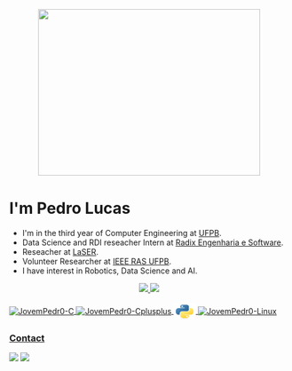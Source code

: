 <div align="center">
    <img height="300" width="400" src="https://cdn.dribbble.com/users/975894/screenshots/4958551/hello_lettered3.gif" >
</div>

# I'm Pedro Lucas
   - I'm in the third year of Computer Engineering at [UFPB](http://ci.ufpb.br/).
   - Data Science and RDI reseacher Intern at [Radix Engenharia e Software](https://www.radixeng.com.br/).
   - Reseacher at <a href="https://laser.ci.ufpb.br/en/">LaSER</a>.<br/>
   - Volunteer Researcher at <a href="https://github.com/RAS-UFPB">IEEE RAS UFPB</a>.<br/>
   - I have interest in Robotics, Data Science and AI.

<div align="center">
  <a href="https://github.com/JovemPedr0">
  <img height="150em" src="https://github-readme-stats.vercel.app/api?username=JovemPedr0&show_icons=true&theme=gotham&include_all_commits=true&count_private=true"/>
  <img height="150em" src="https://github-readme-stats.vercel.app/api/top-langs/?username=JovemPedr0&layout=compact&langs_count=7&theme=gotham"/>
</div>
  
<div style="display: inline_block"><br>
  <img align="center" alt="JovemPedr0-C" height="30" width="40" src="https://cdn.jsdelivr.net/gh/devicons/devicon/icons/c/c-original.svg" >
  <img align="center" alt="JovemPedr0-Cplusplus" height="30" width="40" src="https://cdn.jsdelivr.net/gh/devicons/devicon/icons/cplusplus/cplusplus-original.svg">
  <img align="center" alt="JovemPedr0-Python" height="30" width="40" src="https://raw.githubusercontent.com/devicons/devicon/master/icons/python/python-original.svg">
  <img align="center" alt="JovemPedr0-Linux" height="30" width="40"  src="https://cdn.jsdelivr.net/gh/devicons/devicon/icons/linux/linux-original.svg">
</div>

### Contact
<div>  
  <a href = "mailto:plvm0220@gmail.com"><img src="https://img.shields.io/badge/-Gmail-%23333?style=for-the-badge&logo=gmail&logoColor=white" target="_blank"></a>
  <a href="https://www.linkedin.com/in/pedro-lucas-466407211" target="_blank"><img src="https://img.shields.io/badge/-LinkedIn-%230077B5?style=for-the-badge&logo=linkedin&logoColor=white" target="_blank"></a> 
</div>
